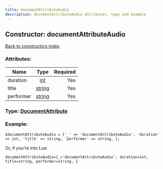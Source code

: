 ```yaml
---
title: documentAttributeAudio
description: documentAttributeAudio attributes, type and example
---
```

## Constructor: documentAttributeAudio  
[Back to constructors index](index.md)



### Attributes:

| Name     |    Type       | Required |
|----------|:-------------:|---------:|
|duration|[int](../types/int.md) | Yes|
|title|[string](../types/string.md) | Yes|
|performer|[string](../types/string.md) | Yes|



### Type: [DocumentAttribute](../types/DocumentAttribute.md)


### Example:

```
$documentAttributeAudio = ['_' => 'documentAttributeAudio', 'duration' => int, 'title' => string, 'performer' => string, ];
```  

Or, if you're into Lua:  


```
documentAttributeAudio={_='documentAttributeAudio', duration=int, title=string, performer=string, }

```


